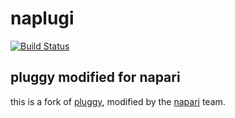 # naplugi

[![Build Status](https://travis-ci.com/tlambert-forks/naplugi.svg?branch=master)](https://travis-ci.com/tlambert-forks/naplugi)

## pluggy modified for napari

this is a fork of [pluggy](https://github.com/pytest-dev/pluggy),
modified by the [napari](https://github.com/napari/napari) team.
